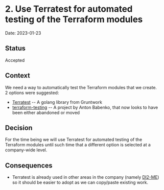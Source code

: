 # 2. Use Terratest for automated testing of the Terraform modules

Date: 2023-01-23

## Status

Accepted

## Context

We need a way to automatically test the Terraform modules that we create. 2 options were suggested:

* [Terratest](https://github.com/gruntwork-io/terratest) -- A golang library from Gruntwork
* [terraform-testing](https://github.com/antonbabenko/terraform-testing) -- A project by Anton Babenko, that now looks to have been either abandoned or moved

## Decision

For the time being we will use Terratest for automated testing of the Terraform modules until such time that a different option is selected at a company-wide level.

## Consequences

* Terratest is already used in other areas in the company (namely [DI2-ME](https://github.com/defenseunicorns/zarf-package-software-factory)) so it should be easier to adopt as we can copy/paste existing work.


